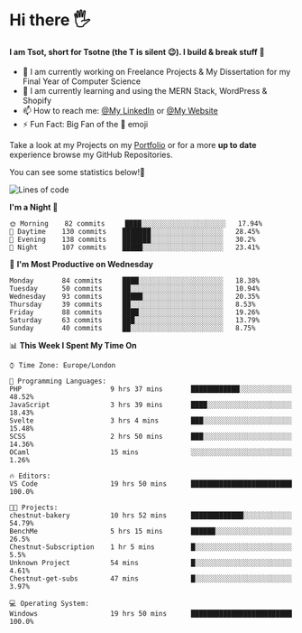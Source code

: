 # Hi there :raised_hand_with_fingers_splayed:
#### I am Tsot, short for Tsotne (the T is silent :wink:). I build & break stuff :space_invader:
- :telescope: I am currently working on Freelance Projects & My Dissertation for my Final Year of Computer Science
- :seedling: I am currently learning and using the MERN Stack, WordPress & Shopify
- :mailbox: How to reach me: [@My LinkedIn](https://www.linkedin.com/in/tsotne-gvadzabia/) or [@My Website](https://tsotnegvadzabia.me/contact)
- :zap: Fun Fact: Big Fan of the :space_invader: emoji

Take a look at my Projects on my [Portfolio](https://tsotnegvadzabia.me/) or for a more **up to date** experience browse my GitHub Repositories.

You can see some statistics below!:space_invader:
<!--START_SECTION:waka-->
![Lines of code](https://img.shields.io/badge/From%20Hello%20World%20I%27ve%20Written-3.5%20million%20lines%20of%20code-blue)

**I'm a Night 🦉** 

```text
🌞 Morning    82 commits     ████░░░░░░░░░░░░░░░░░░░░░   17.94% 
🌆 Daytime    130 commits    ███████░░░░░░░░░░░░░░░░░░   28.45% 
🌃 Evening    138 commits    ███████░░░░░░░░░░░░░░░░░░   30.2% 
🌙 Night      107 commits    █████░░░░░░░░░░░░░░░░░░░░   23.41%

```
📅 **I'm Most Productive on Wednesday** 

```text
Monday       84 commits     ████░░░░░░░░░░░░░░░░░░░░░   18.38% 
Tuesday      50 commits     ██░░░░░░░░░░░░░░░░░░░░░░░   10.94% 
Wednesday    93 commits     █████░░░░░░░░░░░░░░░░░░░░   20.35% 
Thursday     39 commits     ██░░░░░░░░░░░░░░░░░░░░░░░   8.53% 
Friday       88 commits     ████░░░░░░░░░░░░░░░░░░░░░   19.26% 
Saturday     63 commits     ███░░░░░░░░░░░░░░░░░░░░░░   13.79% 
Sunday       40 commits     ██░░░░░░░░░░░░░░░░░░░░░░░   8.75%

```


📊 **This Week I Spent My Time On** 

```text
⌚︎ Time Zone: Europe/London

💬 Programming Languages: 
PHP                      9 hrs 37 mins       ████████████░░░░░░░░░░░░░   48.52% 
JavaScript               3 hrs 39 mins       ████░░░░░░░░░░░░░░░░░░░░░   18.43% 
Svelte                   3 hrs 4 mins        ███░░░░░░░░░░░░░░░░░░░░░░   15.48% 
SCSS                     2 hrs 50 mins       ███░░░░░░░░░░░░░░░░░░░░░░   14.36% 
OCaml                    15 mins             ░░░░░░░░░░░░░░░░░░░░░░░░░   1.26%

🔥 Editors: 
VS Code                  19 hrs 50 mins      █████████████████████████   100.0%

🐱‍💻 Projects: 
chestnut-bakery          10 hrs 52 mins      █████████████░░░░░░░░░░░░   54.79% 
BenchMe                  5 hrs 15 mins       ██████░░░░░░░░░░░░░░░░░░░   26.5% 
Chestnut-Subscription    1 hr 5 mins         █░░░░░░░░░░░░░░░░░░░░░░░░   5.5% 
Unknown Project          54 mins             █░░░░░░░░░░░░░░░░░░░░░░░░   4.61% 
Chestnut-get-subs        47 mins             █░░░░░░░░░░░░░░░░░░░░░░░░   3.97%

💻 Operating System: 
Windows                  19 hrs 50 mins      █████████████████████████   100.0%

```


<!--END_SECTION:waka-->
